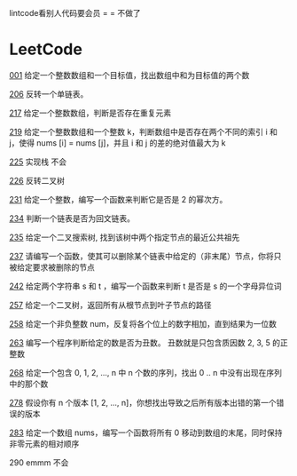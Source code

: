 lintcode看别人代码要会员  = =  不做了

LeetCode
=======
[001](https://github.com/qiushui233/lintCode/blob/master/Leetcode/leet001.java)
给定一个整数数组和一个目标值，找出数组中和为目标值的两个数

[206](https://github.com/qiushui233/lintCode/blob/master/Leetcode/leet206.java)
反转一个单链表。

[217](https://github.com/qiushui233/lintCode/blob/master/Leetcode/leet217.java)
给定一个整数数组，判断是否存在重复元素

[219](https://github.com/qiushui233/lintCode/blob/master/Leetcode/leet219.java)
给定一个整数数组和一个整数 k，判断数组中是否存在两个不同的索引 i 和 j，使得 nums [i] = nums [j]，并且 i 和 j 的差的绝对值最大为 k

[225](https://github.com/qiushui233/lintCode/blob/master/Leetcode/leet225.java)
实现栈  不会

[226](https://github.com/qiushui233/lintCode/blob/master/Leetcode/leet226.java)
反转二叉树

[231](https://github.com/qiushui233/lintCode/blob/master/Leetcode/leet231.java)
给定一个整数，编写一个函数来判断它是否是 2 的幂次方。

[234](https://github.com/qiushui233/lintCode/blob/master/Leetcode/leet234.java)
判断一个链表是否为回文链表。

[235](https://github.com/qiushui233/lintCode/blob/master/Leetcode/leet235.java)
给定一个二叉搜索树, 找到该树中两个指定节点的最近公共祖先

[237](https://github.com/qiushui233/lintCode/blob/master/Leetcode/leet237.java)
请编写一个函数，使其可以删除某个链表中给定的（非末尾）节点，你将只被给定要求被删除的节点

[242](https://github.com/qiushui233/lintCode/blob/master/Leetcode/leet242.java)
给定两个字符串 s 和 t ，编写一个函数来判断 t 是否是 s 的一个字母异位词

[257](https://github.com/qiushui233/lintCode/blob/master/Leetcode/leet257.java)
给定一个二叉树，返回所有从根节点到叶子节点的路径

[258](https://github.com/qiushui233/lintCode/blob/master/Leetcode/leet258.java)
给定一个非负整数 num，反复将各个位上的数字相加，直到结果为一位数

[263](https://github.com/qiushui233/lintCode/blob/master/Leetcode/leet263.java)
编写一个程序判断给定的数是否为丑数。
丑数就是只包含质因数 2, 3, 5 的正整数

[268](https://github.com/qiushui233/lintCode/blob/master/Leetcode/leet268.java)
给定一个包含 0, 1, 2, ..., n 中 n 个数的序列，找出 0 .. n 中没有出现在序列中的那个数

[278](https://github.com/qiushui233/lintCode/blob/master/Leetcode/leet278.java)
假设你有 n 个版本 [1, 2, ..., n]，你想找出导致之后所有版本出错的第一个错误的版本

[283](https://github.com/qiushui233/lintCode/blob/master/Leetcode/leet283.java)
给定一个数组 nums，编写一个函数将所有 0 移动到数组的末尾，同时保持非零元素的相对顺序

290
emmm  不会